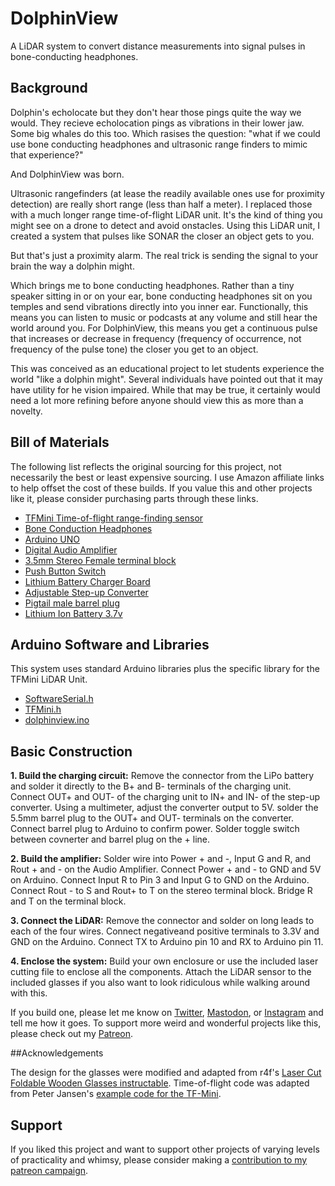# DolphinView
A LiDAR system to convert distance measurements into signal pulses in bone-conducting headphones. 

## Background

Dolphin's echolocate but they don't hear those pings quite the way we would. They recieve echolocation pings as vibrations in their lower jaw. Some big whales do this too. Which rasises the question: "what if we could use bone conducting headphones and ultrasonic range finders to mimic that experience?"

And DolphinView was born. 

Ultrasonic rangefinders (at lease the readily available ones use for proximity detection) are really short range (less than half a meter). I replaced those with a much longer range time-of-flight LiDAR unit. It's the kind of thing you might see on a drone to detect and avoid onstacles. Using this LiDAR unit, I created a system that pulses like SONAR the closer an object gets to you. 

But that's just a proximity alarm. The real trick is sending the signal to your brain the way a dolphin might. 

Which brings me to bone conducting headphones. Rather than a tiny speaker sitting in or on your ear, bone conducting headphones sit on you temples and send vibrations directly into you inner ear. Functionally, this means you can listen to music or podcasts at any volume and still hear the world around you. For DolphinView, this means you get a continuous pulse that increases or decrease in frequency (frequency of occurrence, not frequency of the pulse tone) the closer you get to an object. 

This was conceived as an educational project to let students experience the world "like a dolphin might". Several individuals have pointed out that it may have utility for he vision impaired. While that may be true, it certainly would need a lot more refining before anyone should view this as more than a novelty. 

## Bill of Materials
The following list reflects the original sourcing for this project, not necessarily the best or least expensive sourcing. I use Amazon affiliate links to help offset the cost of these builds. If you value this and other projects like it, please consider purchasing parts through these links. 
- [TFMini Time-of-flight range-finding sensor](https://amzn.to/2LhzF03)
- [Bone Conduction Headphones](https://amzn.to/2upeIqk)
- [Arduino UNO](https://amzn.to/2urECKf)
- [Digital Audio Amplifier](https://amzn.to/2uun3sM)
- [3.5mm Stereo Female terminal block](https://amzn.to/2mmyOgF)
- [Push Button Switch](https://amzn.to/2NXeVZQ)
- [Lithium Battery Charger Board](https://amzn.to/2JsXNrP)
- [Adjustable Step-up Converter](https://amzn.to/2Jq3iHC)
- [Pigtail male barrel plug](https://amzn.to/2zLcsic)
- [Lithium Ion Battery 3.7v](https://amzn.to/2JpkPzv)

## Arduino Software and Libraries
This system uses standard Arduino libraries plus the specific library for the TFMini LiDAR Unit.
- [SoftwareSerial.h](https://www.arduino.cc/en/Reference/softwareSerial)
- [TFMini.h](https://github.com/opensensinglab/tfmini)
- [dolphinview.ino](https://github.com/SouthernFriedScientist/DolphinView/blob/master/code/dolphinview.ino)

## Basic Construction
**1. Build the charging circuit:** Remove the connector from the LiPo battery and solder it directly to the B+ and B- terminals of the charging unit. Connect OUT+ and OUT- of the charging unit to IN+ and IN- of the step-up converter. Using a multimeter, adjust the converter output to 5V. solder the 5.5mm barrel plug to the OUT+ and OUT- terminals on the converter. Connect barrel plug to Arduino to confirm power. Solder toggle switch between covnerter and barrel plug on the + line.

**2. Build the amplifier:** Solder wire into Power + and -, Input G and R, and Rout + and - on the Audio Amplifier. Connect Power + and - to GND and 5V on Arduino. Connect Input R to Pin 3 and Input G to GND on the Arduino. Connect Rout - to S and Rout+ to T on the stereo terminal block. Bridge R and T on the terminal block. 

**3. Connect the LiDAR:** Remove the connector and solder on long leads to each of the four wires. Connect negativeand positive terminals to 3.3V and GND on the Arduino. Connect TX to Arduino pin 10 and RX to Arduino pin 11. 

**4. Enclose the system:** Build your own enclosure or use the included laser cutting file to enclose all the components. Attach the LiDAR sensor to the included glasses if you also want to look ridiculous while walking around with this. 

If you build one, please let me know on [Twitter](https://twitter.com/DrAndrewThaler), [Mastodon](https://oceansocial.us/@DrAndrewThaler), or [Instagram](https://www.instagram.com/drandrewthaler/) and tell me how it goes. To support more weird and wonderful projects like this, please check out my [Patreon](https://www.patreon.com/Andrew_Thaler).

##Acknowledgements

The design for the glasses were modified and adapted from r4f's [Laser Cut Foldable Wooden Glasses instructable](https://www.instructables.com/id/Laser-cut-foldable-wooden-glasses/). Time-of-flight code was adapted from Peter Jansen's [example code for the TF-Mini](https://github.com/opensensinglab/tfmini/blob/master/examples/BasicReading/BasicReading.ino).

## Support

If you liked this project and want to support other projects of varying levels of practicality and whimsy, please consider making a [contribution to my patreon campaign](https://www.patreon.com/Andrew_Thaler). 
